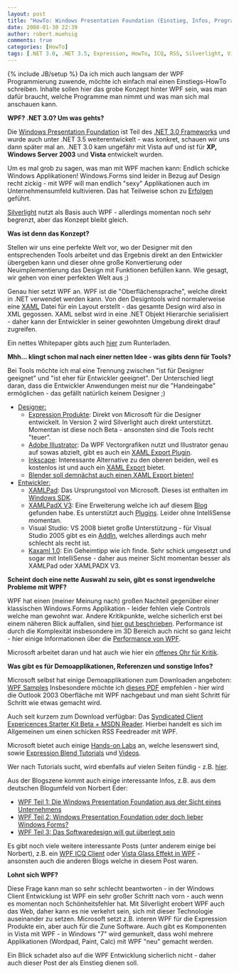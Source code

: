 ```yaml
---
layout: post
title: "HowTo: Windows Presentation Foundation (Einstieg, Infos, Programme, Überblick)"
date: 2008-01-30 22:39
author: robert.muehsig
comments: true
categories: [HowTo]
tags: [.NET 3.0, .NET 3.5, Expression, HowTo, ICQ, RSS, Silverlight, Vista, WPF]
---
```

{% include JB/setup %}
Da ich mich auch langsam der WPF Programmierung zuwende, möchte ich einfach mal einen Einstiegs-HowTo schreiben. Inhalte sollen hier das grobe Konzept hinter WPF sein, was man dafür braucht, welche Programme man nimmt und was man sich mal anschauen kann.

<strong>WPF? .NET 3.0? Um was gehts?</strong>

Die <a href="http://de.wikipedia.org/wiki/Windows_Presentation_Foundation" target="_blank">Windows Presentation Foundation</a> ist Teil des <a href="http://de.wikipedia.org/wiki/.NET_Framework_3.0#.NET_3.0_und_Vista" target="_blank">.NET 3.0 Frameworks</a> und wurde auch unter .NET 3.5 weiterentwickelt - was konkret, schauen wir uns dann später mal an. .NET 3.0 kam ungefähr mit Vista auf und ist für <strong>XP, Windows Server 2003</strong> und <strong>Vista</strong> entwickelt wurden.

Um es mal grob zu sagen, was man mit WPF machen kann: Endlich schicke Windows Applikationen! Windows.Forms sind leider in Bezug auf Design recht zickig - mit WPF will man endlich "sexy" Applikationen auch im Unternehmensumfeld kultivieren. Das hat Teilweise schon zu <a href="http://www.istartedsomething.com/20080109/frog-design-wpf-sexy-enterprise-software/" target="_blank">Erfolgen</a> geführt.

<a href="http://de.wikipedia.org/wiki/Silverlight" target="_blank">Silverlight</a> nutzt als Basis auch WPF - allerdings momentan noch sehr begrenzt, aber das Konzept bleibt gleich.

<strong>Was ist denn das Konzept?</strong>

Stellen wir uns eine perfekte Welt vor, wo der Designer mit den entsprechenden Tools arbeitet und das Ergebnis direkt an den Entwickler übergeben kann und dieser ohne große Konvertierung oder Neuimplementierung das Design mit Funktionen befüllen kann. Wie gesagt, wir gehen von einer perfekten Welt aus ;)

Genau hier setzt WPF an. WPF ist die "Oberflächensprache", welche direkt in .NET verwendet werden kann. Von den Designtools wird normalerweise eine <a href="http://de.wikipedia.org/wiki/XAML" target="_blank">XAML</a> Datei für ein Layout erstellt - das gesamte Design wird also in XML gegossen.
XAML selbst wird in eine .NET Objekt Hierarchie serialisiert - daher kann der Entwickler in seiner gewohnten Umgebung direkt drauf zugreifen.

Ein nettes Whitepaper gibts auch <a href="http://blogs.msdn.com/steffenr/archive/2007/12/19/whitepaper-xaml-wpf-und-den-neuen-design-workflow-verstehen.aspx" target="_blank">hier</a> zum Runterladen.

<strong>Mhh... klingt schon mal nach einer netten Idee - was gibts denn für Tools?</strong>

Bei Tools möchte ich mal eine Trennung zwischen "ist für Designer geeignet" und "ist eher für Entwickler geeignet". Der Unterschied liegt daran, dass die Entwickler Anwendungen meist nur die "Handeingabe" ermöglichen - das gefällt natürlich keinem Designer ;)
<ul>
	<li><u>Designer:</u>
<ul>
	<li><a href="http://www.microsoft.com/expression/" target="_blank">Expression Produkte</a>: Direkt von Microsoft für die Designer entwickelt. In Version 2 wird Silverlight auch direkt unterstützt. Momentan ist diese noch Beta - ansonsten sind die Tools recht "teuer".</li>
	<li><a href="http://www.adobe.com/products/illustrator/" target="_blank">Adobe Illustrator</a>: Da WPF Vectorgrafiken nutzt und Illustrator genau auf sowas abzielt, gibt es auch ein <a href="http://www.mikeswanson.com/xamlexport/" target="_blank">XAML Export Plugin</a>.</li>
	<li><a href="http://www.inkscape.org/" target="_blank">Inkscape</a>: Interessante Alternative zu den oberen beiden, weil es kostenlos ist und auch ein <a href="http://weblogs.asp.net/jgalloway/archive/2008/01/10/inkscape-to-support-xaml-export.aspx" target="_blank">XAML Export</a> bietet.</li>
	<li><a href="http://blogs.msdn.com/wpf3d/archive/2008/01/28/blender-to-xaml-exporter-updated.aspx" target="_blank">Blender soll demnächst auch einen XAML Export bieten!</a></li>
</ul>
</li>
	<li><u>Entwickler:</u>
<ul>
	<li><a href="http://msdn2.microsoft.com/en-us/library/ms742398.aspx" target="_blank">XAMLPad</a>: Das Ursprungstool von Microsoft. Dieses ist enthalten im <a href="http://www.microsoft.com/downloads/details.aspx?familyid=C2B1E300-F358-4523-B479-F53D234CDCCF&amp;displaylang=en" target="_blank">Windows SDK</a>.</li>
	<li><a href="http://blogs.msdn.com/llobo/archive/2007/12/22/xamlpadx-v3-0.aspx" target="_blank">XAMLPadX V3</a>: Eine Erweiterung welche ich auf diesem <a href="http://blogs.msdn.com/llobo/default.aspx" target="_blank">Blog</a> gefunden habe. Es unterstützt auch <a href="http://blogs.msdn.com/llobo/archive/2007/12/26/creating-addins-for-xamlpadx.aspx" target="_blank">Plugins</a>. Leider ohne IntelliSense momentan.</li>
	<li>Visual Studio: VS 2008 bietet große Unterstützung - für Visual Studio 2005 gibt es ein <a href="http://code-inside.de/blog/2007/10/30/howto-visual-studio-2005-fr-net-30-wpf-wcf-wf-rsten/" target="_blank">AddIn</a>, welches allerdings auch mehr schlecht als recht ist.</li>
	<li><a href="http://notstatic.com/archives/121" target="_blank">Kaxaml 1.0</a>: Ein Geheimtipp wie ich finde. Sehr schick umgesetzt und sogar mit IntelliSense - daher aus meiner Sicht momentan besser als XAMLPad oder XAMLPADX V3.</li>
</ul>
</li>
</ul>
<strong>Scheint doch eine nette Auswahl zu sein, gibt es sonst irgendwelche Probleme mit WPF?</strong>

WPF hat einen (meiner Meinung nach) großen Nachteil gegenüber einer klassischen Windows.Forms Applikation - leider fehlen viele Controls welche man gewohnt war. Andere Kritikpunkte, welche sicherlich erst bei einem näheren Blick auffallen, sind <a href="http://weblogs.asp.net/okloeten/archive/2007/12/22/5489157.aspx" target="_blank">hier gut beschrieben</a>. Performance ist durch die Komplexität insbesondere im 3D Bereich auch nicht so ganz leicht - hier einige Informationen über die <a href="http://weblogs.asp.net/okloeten/archive/2007/12/18/5467521.aspx" target="_blank">Performance von WPF</a>.

Microsoft arbeitet daran und hat auch wie hier ein <a href="http://blogs.msdn.com/llobo/archive/2008/01/30/want-some-wpf-improvements-features-tell-us.aspx" target="_blank">offenes Ohr für Kritik</a>.

<strong>Was gibt es für Demoapplikationen, Referenzen und sonstige Infos?</strong>

Microsoft selbst hat einige Demoapplikationen zum Downloaden angeboten: <a href="http://windowsclient.net/downloads/folders/wpfsamples/default.aspx" target="_blank">WPF Samples</a>
Insbesondere möchte ich <a href="http://www.00001001.ch/download/HOL/WPF/Outlook_HOL_WPF.pdf" target="_blank">dieses PDF</a> empfehlen - hier wird die Outlook 2003 Oberfläche mit WPF nachgebaut und man sieht Schritt für Schritt wie etwas gemacht wird.

Auch seit kurzem zum Download verfügbar: Das <a href="http://windowsclient.net/wpf/starter-kits/sce.aspx" target="_blank">Syndicated Client Expericences Starter Kit Beta + MSDN Reader</a>. Hierbei handelt es sich im Allgemeinen um einen schicken RSS Feedreader mit WPF.

Microsoft bietet auch einige <a href="http://windowsclient.net/downloads/folders/hands-on-labs/default.aspx" target="_blank">Hands-on Labs</a> an, welche lesenswert sind, sowie <a href="http://www.microsoft.com/expression/kc/resources.aspx?product=blend&amp;type=selfstudy" target="_blank">Expression Blend Tutorials</a> und <a href="http://www.microsoft.com/expression/kc/resources.aspx?product=blend&amp;type=video" target="_blank">Videos</a>.

Wer nach Tutorials sucht, wird ebenfalls auf vielen Seiten fündig - z.B. <a href="http://www.tutorials.de/forum/net-tutorials/248017-windows-presentation-foundation-teil-1-einfuehrung.html">hier</a>.

Aus der Blogszene kommt auch einige interessante Infos, z.B. aus dem deutschen Blogumfeld von Norbert Eder:
<ul>
	<li><a href="http://blog.norberteder.com/index.php?entry=entry071001-201438" target="_blank">WPF Teil 1: Die Windows Presentation Foundation aus der Sicht eines Unternehmens</a></li>
	<li><a href="http://blog.norberteder.com/index.php?entry=entry071024-092559" target="_blank">WPF Teil 2: Windows Presentation Foundation oder doch lieber Windows Forms?</a></li>
	<li><a href="http://blog.norberteder.com/index.php?entry=entry080102-202416" target="_blank">WPF Teil 3: Das Softwaredesign will gut überlegt sein</a></li>
</ul>
Es gibt noch viele weitere interessante Posts (unter anderem einige bei Norbert), z.B. ein <a href="http://vb-magazin.de/forums/blogs/janm/archive/2007/12/27/14373.aspx" target="_blank">WPF ICQ Client</a> oder <a href="http://code-inside.de/blog/2008/01/17/howto-wpf-windows-mit-dem-vista-glass-effekt-ausstatten/" target="_blank">Vista Glass Effekt in WPF</a> - ansonsten auch die anderen Blogs welche in diesem Post waren.

<strong>Lohnt sich WPF?</strong>

Diese Frage kann man so sehr schlecht beantworten - in der Windows Client Entwicklung ist WPF ein sehr großer Schritt nach vorn - auch wenn es momentan noch Schönheitsfehler hat. Mit Silverlight erobert WPF auch das Web, daher kann es nie verkehrt sein, sich mit dieser Technologie auseinander zu setzen. Microsoft setzt z.B. interen WPF für die Expression Produkte ein, aber auch für die Zune Software. Auch gibt es Komponenten in Vista mit WPF - in Windows "7" wird gemunkelt, dass wohl mehrere Applikationen (Wordpad, Paint, Calc) mit WPF "neu" gemacht werden.

Ein Blick schadet also auf die WPF Entwicklung sicherlich nicht - daher auch dieser Post der als Einstieg dienen soll.
